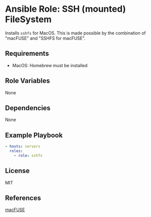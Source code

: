 # Ansible Role: SSH (mounted) FileSystem

Installs `sshfs` for MacOS.  This is made possible by the combination of "macFUSE" and "SSHFS for macFUSE".

## Requirements

- MacOS: Homebrew must be installed

## Role Variables

None

## Dependencies

None

## Example Playbook
```yaml
- hosts: servers
  roles:
    - role: sshfs
```

## License

MIT

## References

[macFUSE](https://osxfuse.github.io/)
